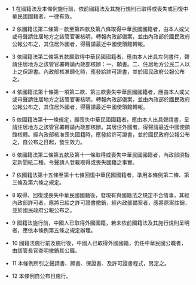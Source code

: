 * 1 在國籍法及本條例施行前，依前國籍法及其施行規則已取得或喪失或回復中華民國國籍者，一律有效。

* 2 依國籍法第二條第一款至第四款及第八條取得中華民國國籍者，由本人或父或母聲請住居地方之該管官署核明，轉報內政部備案，並由內政部於國民政府公報公布之，其住居外國者，得聲請最近中國使領館轉報。

* 3 依國籍法第二條第五款願取得中華民國國籍者，應由本人出具左列書件，聲請住居地方之該管官署轉請內政部核辦：一、願書。二、住居地方公民二人以上之保證書。內政部核准歸化時，應發給許可證書，並於國民政府公報公布之。

* 4 依國籍法第十條第一項第二款、第三款喪失中華民國國籍者，應由本人或父或母聲請住居地方之該管官署核明，轉報內政部備案，並由內政部於國民政府公報公布之，其住居外國者，得聲請最近中國使領館轉報。

* 5 依國籍法第十一條規定，願喪失中華民國國籍者，應由本人出具聲請書，呈請住居地方之該管官署轉請內政部核辦。其居住外國者，得聲請最近中國使領館核轉。經內政部核准喪失國籍時，應發給許可證書，並於國民政府公報公布之，自公布之日起，發生效力。

* 6 依國籍法第二條第五款及第十一條取得或喪失中華民國國籍者，內政部須指定新聞紙二種，令聲請人登載取得或喪失國籍之事實。

* 7 依國籍法第十五條至第十七條回復中華民國國籍者，準用本條例第二條、第三條及第六條之規定。

* 8 取得、回復或喪失中華民國國籍後，發現有與國籍法之規定不合情事，其經內政部許可者，應將已給之許可證書撤銷，經內政部備案者，應將原案註銷，並於國民政府公報公布之。

* 9 國籍法施行前，中國人已取得外國國籍，若未依前國籍法及其施行規則呈明者，應依本條例第五條之規定辦理。

* 10 國籍法施行前及施行後，中國人已取得外國國籍，仍任中華民國公職者，由該管長官查明撤銷其公職。

* 11 本條例所引之聲請書、願書、保證書、及許可證書程式，另定之。

* 12 本條例自公布日施行。

